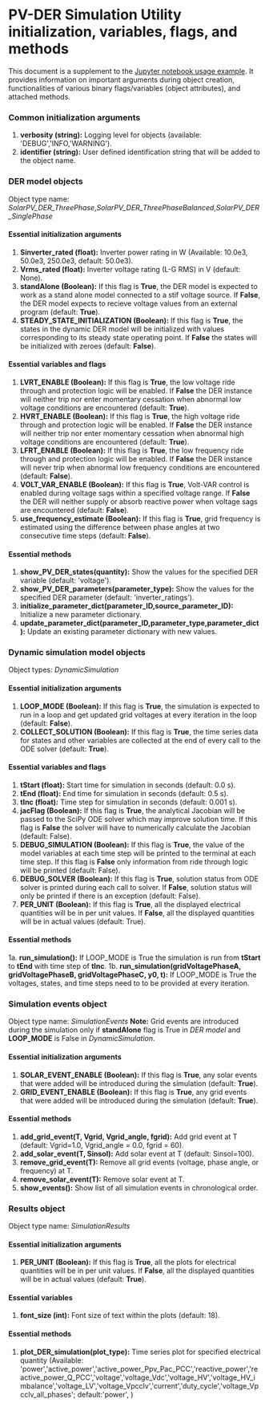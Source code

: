 # PV-DER Simulation Utility initialization, variables, flags, and methods

This document is a supplement to the [Jupyter notebook usage example](../examples/PV-DER_usage_example.ipynb). It provides information on important arguments during object creation, functionalities of various binary flags/variables (object attributes), and attached methods.

### Common initialization arguments

1. **verbosity (string):** Logging level for objects (available: 'DEBUG','INFO,'WARNING').
2. **identifier (string):** User defined identification string that will be added to the object name. 
### DER model objects
Object type name: *SolarPV_DER_ThreePhase*,*SolarPV_DER_ThreePhaseBalanced*,*SolarPV_DER_SinglePhase*
#### Essential initialization arguments
1. **Sinverter_rated (float):** Inverter power rating in W (Available:  10.0e3, 50.0e3, 250.0e3, default: 50.0e3).
1. **Vrms_rated (float):** Inverter voltage rating (L-G RMS) in V (default: None).
1. **standAlone (Boolean):** If this flag is **True**, the DER model is expected to work as a stand alone model connected to a stif voltage source. If **False**, the DER model expects to recieve voltage  values from an external program (default: **True**).
1. **STEADY_STATE_INITIALIZATION (Boolean):** If this flag is **True**, the states in the  dynamic DER model will be initialized with values corresponding to its steady state operating point. If **False** the states will be initialized with zeroes (default: **False**).

#### Essential variables and flags
1. **LVRT_ENABLE (Boolean):** If this flag is **True**, the low voltage ride through and protection logic will be enabled. If **False** the DER instance will neither trip nor enter momentary cessation when abnormal low voltage conditions are encountered  (default: **True**).
2. **HVRT_ENABLE (Boolean):** If this flag is **True**, the high voltage ride through and protection logic will be enabled. If **False** the DER instance will neither trip nor enter momentary cessation when abnormal high voltage conditions are encountered (default: **True**).
2. **LFRT_ENABLE (Boolean):** If this flag is **True**, the low frequency ride through and protection logic will be enabled. If **False** the DER instance will never trip when abnormal low frequency conditions are encountered (default: **False**).
3. **VOLT_VAR_ENABLE (Boolean):** If this flag is **True**, Volt-VAR control is enabled during voltage sags within a specified voltage range. If **False** the DER will neither supply or absorb reactive power when voltage sags are encountered (default: **False**).
4. **use_frequency_estimate (Boolean):** If this flag is **True**, grid frequency is estimated using the difference between phase angles at two consecutive time steps (default: **False**).

#### Essential methods
1. **show_PV_DER_states(quantity):** Show the values for the specified DER variable (default: 'voltage'). 
1. **show_PV_DER_parameters(parameter_type):** Show the values for the specified DER parameter (default: 'inverter_ratings'). 
2. **initialize_parameter_dict(parameter_ID,source_parameter_ID):** Initialize a new parameter dictionary. 
2. **update_parameter_dict(parameter_ID,parameter_type,parameter_dict):** Update an existing parameter dictionary with new values.

### Dynamic simulation model objects
Object types: *DynamicSimulation*

#### Essential initialization arguments
1. **LOOP_MODE (Boolean):** If this flag is **True**,  the simulation is expected to run in a loop and get updated grid voltages at every iteration in the loop (default: **False**).
2. **COLLECT_SOLUTION (Boolean):** If this flag is **True**,  the time series data for states and other variables are collected at the end of every call to the ODE solver (default: **True**).

#### Essential variables and flags
1. **tStart (float):** Start time for simulation in seconds (default: 0.0 s).
2. **tEnd (float):** End time for simulation in seconds (default: 0.5 s).
2. **tInc (float):** Time step for simulation in seconds (default: 0.001 s).
1. **jacFlag (Boolean):**  If this flag is **True**,  the analytical Jacobian will be passed to the SciPy ODE solver which may improve solution time. If this flag is **False** the solver will have to numerically calculate the Jacobian (default: False).
2. **DEBUG_SIMULATION (Boolean):** If this flag is **True**, the value of the model variables at each time step will be printed to the terminal at each time step. If this flag is **False** only information from ride through logic will be printed (default: False).
2. **DEBUG_SOLVER (Boolean):** If this flag is **True**, solution status from ODE solver is printed during each call to solver. If  **False**, solution status will only be printed if there is an exception (default: False).
2. **PER_UNIT (Boolean):** If this flag is **True**, all the displayed electrical quantities will be in per unit values. If **False**, all the displayed quantities will be in actual values (default: True).
#### Essential methods
1a. **run_simulation():** If LOOP_MODE is True the simulation is run from **tStart** to **tEnd** with time step of **tInc**. 
1b. **run_simulation(gridVoltagePhaseA, gridVoltagePhaseB, gridVoltagePhaseC, y0, t):** If LOOP_MODE is True the voltages, states, and time steps need to to be provided at every iteration.


### Simulation events object
Object type name: *SimulationEvents*
**Note:** Grid events are introduced during the simulation only if **standAlone** flag is True in *DER model* and **LOOP_MODE** is False in *DynamicSimulation*.

#### Essential initialization arguments
1. **SOLAR_EVENT_ENABLE (Boolean):** If this flag is **True**, any solar events that were added will be introduced during the simulation (default: **True**).
1. **GRID_EVENT_ENABLE  (Boolean):** If this flag is **True**, any grid events that were added will be introduced during the simulation (default: **True**).

#### Essential methods

1. **add_grid_event(T, Vgrid, Vgrid_angle, fgrid):** Add grid event at T (default: Vgrid=1.0, Vgrid_angle = 0.0, fgrid = 60). 
2. **add_solar_event(T, Sinsol):** Add solar event at T (default: Sinsol=100). 
3. **remove_grid_event(T):** Remove all grid events (voltage, phase angle, or frequency) at T.
4. **remove_solar_event(T):** Remove solar event at T.
5. **show_events():** Show list of all simulation events in chronological order.

### Results object
Object type name: *SimulationResults*

#### Essential initialization arguments
1. **PER_UNIT (Boolean):** If this flag is **True**, all the plots for electrical quantities will be in per unit values. If **False**, all the displayed quantities will be in actual values (default: **True**).

#### Essential variables
1. **font_size (int):** Font size of text within the plots (default: 18).

#### Essential methods
1. **plot_DER_simulation(plot_type):** Time series plot for specified electrical quantity (Available: 'power','active_power','active_power_Ppv_Pac_PCC','reactive_power','reactive_power_Q_PCC','voltage','voltage_Vdc','voltage_HV','voltage_HV_imbalance','voltage_LV','voltage_Vpcclv','current','duty_cycle','voltage_Vpcclv_all_phases'; default:'power', )
